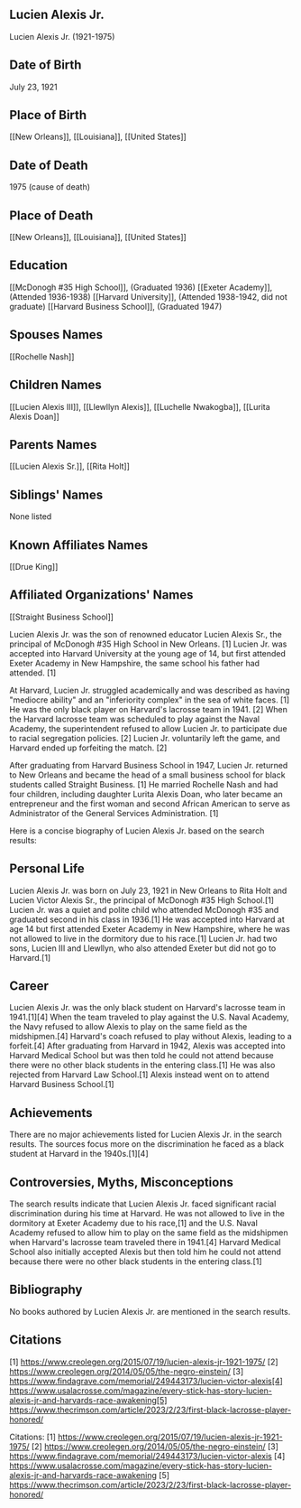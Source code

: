 ## Lucien Alexis Jr.
Lucien Alexis Jr. (1921-1975)

## Date of Birth
July 23, 1921

## Place of Birth
[[New Orleans]], [[Louisiana]], [[United States]]

## Date of Death
1975 (cause of death)

## Place of Death
[[New Orleans]], [[Louisiana]], [[United States]]

## Education
[[McDonogh #35 High School]], (Graduated 1936)
[[Exeter Academy]], (Attended 1936-1938)
[[Harvard University]], (Attended 1938-1942, did not graduate)
[[Harvard Business School]], (Graduated 1947)

## Spouses Names
[[Rochelle Nash]]

## Children Names
[[Lucien Alexis III]], [[Llewllyn Alexis]], [[Luchelle Nwakogba]], [[Lurita Alexis Doan]]

## Parents Names
[[Lucien Alexis Sr.]], [[Rita Holt]]

## Siblings' Names
None listed

## Known Affiliates Names
[[Drue King]]

## Affiliated Organizations' Names
[[Straight Business School]]

Lucien Alexis Jr. was the son of renowned educator Lucien Alexis Sr., the principal of McDonogh #35 High School in New Orleans. [1] Lucien Jr. was accepted into Harvard University at the young age of 14, but first attended Exeter Academy in New Hampshire, the same school his father had attended. [1] 

At Harvard, Lucien Jr. struggled academically and was described as having "mediocre ability" and an "inferiority complex" in the sea of white faces. [1] He was the only black player on Harvard's lacrosse team in 1941. [2] When the Harvard lacrosse team was scheduled to play against the Naval Academy, the superintendent refused to allow Lucien Jr. to participate due to racial segregation policies. [2] Lucien Jr. voluntarily left the game, and Harvard ended up forfeiting the match. [2]

After graduating from Harvard Business School in 1947, Lucien Jr. returned to New Orleans and became the head of a small business school for black students called Straight Business. [1] He married Rochelle Nash and had four children, including daughter Lurita Alexis Doan, who later became an entrepreneur and the first woman and second African American to serve as Administrator of the General Services Administration. [1]

Here is a concise biography of Lucien Alexis Jr. based on the search results:

## Personal Life
Lucien Alexis Jr. was born on July 23, 1921 in New Orleans to Rita Holt and Lucien Victor Alexis Sr., the principal of McDonogh #35 High School.[1] Lucien Jr. was a quiet and polite child who attended McDonogh #35 and graduated second in his class in 1936.[1] He was accepted into Harvard at age 14 but first attended Exeter Academy in New Hampshire, where he was not allowed to live in the dormitory due to his race.[1] Lucien Jr. had two sons, Lucien III and Llewllyn, who also attended Exeter but did not go to Harvard.[1]

## Career
Lucien Alexis Jr. was the only black student on Harvard's lacrosse team in 1941.[1][4] When the team traveled to play against the U.S. Naval Academy, the Navy refused to allow Alexis to play on the same field as the midshipmen.[4] Harvard's coach refused to play without Alexis, leading to a forfeit.[4] After graduating from Harvard in 1942, Alexis was accepted into Harvard Medical School but was then told he could not attend because there were no other black students in the entering class.[1] He was also rejected from Harvard Law School.[1] Alexis instead went on to attend Harvard Business School.[1]

## Achievements
There are no major achievements listed for Lucien Alexis Jr. in the search results. The sources focus more on the discrimination he faced as a black student at Harvard in the 1940s.[1][4]

## Controversies, Myths, Misconceptions
The search results indicate that Lucien Alexis Jr. faced significant racial discrimination during his time at Harvard. He was not allowed to live in the dormitory at Exeter Academy due to his race,[1] and the U.S. Naval Academy refused to allow him to play on the same field as the midshipmen when Harvard's lacrosse team traveled there in 1941.[4] Harvard Medical School also initially accepted Alexis but then told him he could not attend because there were no other black students in the entering class.[1]

## Bibliography
No books authored by Lucien Alexis Jr. are mentioned in the search results.

## Citations
[1] https://www.creolegen.org/2015/07/19/lucien-alexis-jr-1921-1975/
[2] https://www.creolegen.org/2014/05/05/the-negro-einstein/
[3] https://www.findagrave.com/memorial/249443173/lucien-victor-alexis[4] https://www.usalacrosse.com/magazine/every-stick-has-story-lucien-alexis-jr-and-harvards-race-awakening[5] https://www.thecrimson.com/article/2023/2/23/first-black-lacrosse-player-honored/

Citations:
[1] https://www.creolegen.org/2015/07/19/lucien-alexis-jr-1921-1975/
[2] https://www.creolegen.org/2014/05/05/the-negro-einstein/
[3] https://www.findagrave.com/memorial/249443173/lucien-victor-alexis
[4] https://www.usalacrosse.com/magazine/every-stick-has-story-lucien-alexis-jr-and-harvards-race-awakening
[5] https://www.thecrimson.com/article/2023/2/23/first-black-lacrosse-player-honored/